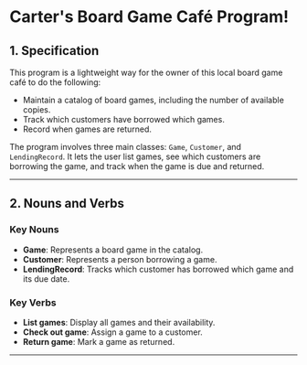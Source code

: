 # Carter's Board Game Café Program!

## 1. Specification
This program is a lightweight way for the owner of this local board game café to do the following: 
- Maintain a catalog of board games, including the number of available copies.
- Track which customers have borrowed which games.
- Record when games are returned.

The program involves three main classes: `Game`, `Customer`, and `LendingRecord`. It lets the user list games, see which customers are borrowing the game, and track when the game is due and returned.

---

## 2. Nouns and Verbs

### Key Nouns
- **Game**: Represents a board game in the catalog.
- **Customer**: Represents a person borrowing a game.
- **LendingRecord**: Tracks which customer has borrowed which game and its due date.

### Key Verbs
- **List games**: Display all games and their availability.
- **Check out game**: Assign a game to a customer.
- **Return game**: Mark a game as returned.

---
